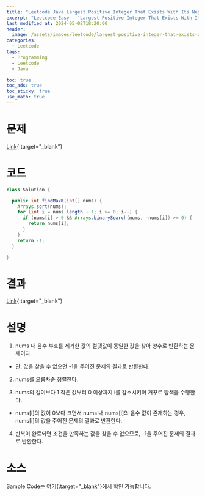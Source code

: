 ```yaml
---
title: "Leetcode Java Largest Positive Integer That Exists With Its Negative"
excerpt: "Leetcode Easy - 'Largest Positive Integer That Exists With Its Negative' 문제 Java 풀이"
last_modified_at: 2024-05-02T18:20:00
header:
  image: /assets/images/leetcode/largest-positive-integer-that-exists-with-its-negative.png
categories:
  - Leetcode
tags:
  - Programming
  - Leetcode
  - Java

toc: true
toc_ads: true
toc_sticky: true
use_math: true
---
```

# 문제
[Link](https://leetcode.com/problems/largest-positive-integer-that-exists-with-its-negative/){:target="_blank"}

# 코드
```java
class Solution {

  public int findMaxK(int[] nums) {
    Arrays.sort(nums);
    for (int i = nums.length - 1; i >= 0; i--) {
      if (nums[i] > 0 && Arrays.binarySearch(nums, -nums[i]) >= 0) {
        return nums[i];
      }
    }
    return -1;
  }

}
```

# 결과
[Link](https://leetcode.com/problems/largest-positive-integer-that-exists-with-its-negative/submissions/1247262016/){:target="_blank"}

# 설명
1. nums 내 음수 부호를 제거한 값의 절댓값이 동일한 값을 찾아 양수로 반환하는 문제이다.
- 단, 값을 찾을 수 없으면 -1을 주어진 문제의 결과로 반환한다.

2. nums를 오름차순 정렬한다.

3. nums의 길이보다 1 작은 값부터 0 이상까지 i를 감소시키며 거꾸로 탐색을 수행한다.
- nums[i]의 값이 0보다 크면서 nums 내 nums[i]의 음수 값이 존재하는 경우, nums[i]의 값을 주어진 문제의 결과로 반환한다.

4. 반복이 완료되면 조건을 만족하는 값을 찾을 수 없으므로, -1을 주어진 문제의 결과로 반환한다.

# 소스
Sample Code는 [여기](https://github.com/GracefulSoul/leetcode/blob/master/src/main/java/gracefulsoul/problems/LargestPositiveIntegerThatExistsWithItsNegative.java){:target="_blank"}에서 확인 가능합니다.